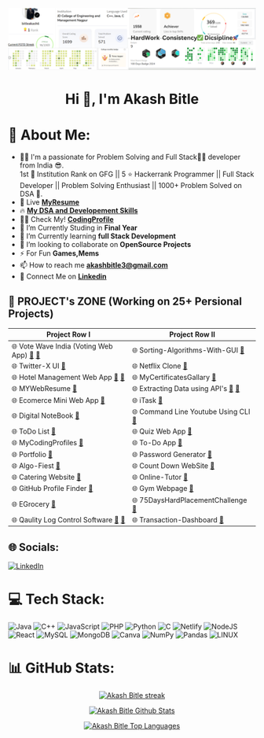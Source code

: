 <img src="https://github.com/bitleakash6/bitleakash6/blob/main/Linkedin%20banner.png">                     
<h1 align="center">Hi 👋, I'm <b>Akash Bitle</b></h1>

# 💫 About Me:
- 👨‍💻 I'm a passionate for Problem Solving and Full Stack👨‍💻 developer from India 😎.<br>1st 🥇 Institution Rank on GFG || 5 ⭐ Hackerrank Programmer || Full Stack Developer || Problem Solving Enthusiast || 1000+ Problem Solved on DSA 🧡.
- 📔 Live [**MyResume**](https://drive.google.com/file/d/1knysyrsUOQuov7YQlbTrqciLvG5znFDN/view?usp=sharing)
- 🔥 [**My DSA and Developement Skills**](https://linktr.ee/akash_bitle)
- 👨‍💻 Check My! [**CodingProfile**](https://bitleakash6.github.io/MyCodingProfiles/)
- 🔭 I’m Currently Studing in **Final Year**
- 📘 I’m Currently learning ****full Stack Development****
- 👯 I’m looking to collaborate on **OpenSource Projects**
- ⚡ For Fun **Games,Mems**
- 📫 How to reach me **akashbitle3@gmail.com**
- 🔗 Connect Me on [**Linkedin**](https://linkedin.com/in/https://linkedin.com/akash-bitle)

## 📝 PROJECT's ZONE (Working on 25+ Persional Projects)

| Project Row I                        | Project Row II      |
|------------------------------------|----------------------------------------|
| 🌐  Vote Wave India (Voting Web App) [**🔗**](https://votewaveindia-webapplication.onrender.com/) [**:file_folder:**](https://github.com/bitleakash6/Voting-WebApplication) | 🌐 Sorting-Algorithms-With-GUI [**🔗**](https://bitleakash6.github.io/Sorting-Visualizer-Web-Application/) | 
| 🌐 Twitter-X UI [**🔗**](https://akash-x.netlify.app/)  | 🌐 Netflix Clone [**🔗**](https://cineplexify.netlify.app/) | 
| 🌐 Hotel Management Web App [**🔗**](https://hotels-b4j6.onrender.com/) [**:file_folder:**](https://github.com/bitleakash6/Hotels-web-Application-nodejs-) | 🌐 MyCertificatesGallary [**🔗**](https://bitleakash6.github.io/MyAllCertificates/) | 
| 🌐 MYWebResume [**🔗**](https://bitleakash6.github.io/ResumeUsingHTML/) | 🌐 Extracting Data using API's [**🔗**]() [**📂**](https://github.com/bitleakash6/FetcchingDataUsingAPIs) | 
| 🌐 Ecomerce Mini Web App [**🔗**](https://miniecomercereactjs.netlify.app/) | 🌐 iTask [**🔗**](https://taskai1.netlify.app/) | 
| 🌐 Digital NoteBook [**📂**](https://github.com/bitleakash6/DigitalNoteBook) | 🌐 Command Line Youtube Using CLI  [**📂**](https://github.com/bitleakash6/YouTube-Using-Command-Line-Interface) |
| 🌐 ToDo List [**🔗**](https://daytodayplanner.netlify.app/) | 🌐 Quiz Web App [**🔗**](https://bitleakash6.github.io/MyQuizApp/) | 
| 🌐 MyCodingProfiles [**🔗**](https://bitleakash6.github.io/MyCodingProfiles/) | 🌐 To-Do App [**🔗**](https://bitleakash6.github.io/To-Do-App/) | 
| 🌐 Portfolio [**🔗**]() | 🌐 Password Generator [**🔗**](https://bitleakash6.github.io/Password_GeneratorApp/) |
| 🌐 Algo-Fiest [**🔗**](https://bitleakash6.github.io/algo-fiesta.github.io/) | 🌐 Count Down WebSite [**🔗**](https://bitleakash6.github.io/CountDownWebpage/) | 
| 🌐 Catering Website [**🔗**](https://bitleakash6.github.io/Catering_Webpage/) | 🌐 Online-Tutor [**🔗**](https://bitleakash6.github.io/Onlinetutor/) | 
| 🌐 GitHub Profile Finder [**🔗**](https://bitleakash6.github.io/GitHub_Profiles_App/) | 🌐 Gym Webpage [**🔗**](https://bitleakash6.github.io/GymWebPage/) | 
| 🌐 EGrocery [**🔗**](https://bitleakash6.github.io/E-Grocery/) | 🌐 75DaysHardPlacementChallenge [**🔗**](https://github.com/bitleakash6/75DaysHardPlacementChallenge) | 
| 🌐 Qaulity Log Control Software [**🔗**](https://logcontrolsoftware.netlify.app/) [**📂**](https://github.com/bitleakash6/Qaulity_Log_Control_MERN_Project)| 🌐 Transaction-Dashboard [**🔗**](https://akash-bitle-transaction-dashboard1.onrender.com/) | 



## 🌐 Socials:
[![LinkedIn](https://img.shields.io/badge/LinkedIn-%230077B5.svg?logo=linkedin&logoColor=white)](https://linkedin.com/in/https://linkedin.com/akash-bitle) 


# 💻 Tech Stack:
![Java](https://img.shields.io/badge/java-%23ED8B00.svg?style=plastic&logo=java&logoColor=white) ![C++](https://img.shields.io/badge/c++-%2300599C.svg?style=plastic&logo=c%2B%2B&logoColor=white) ![JavaScript](https://img.shields.io/badge/javascript-%23323330.svg?style=plastic&logo=javascript&logoColor=%23F7DF1E) ![PHP](https://img.shields.io/badge/php-%23777BB4.svg?style=plastic&logo=php&logoColor=white) ![Python](https://img.shields.io/badge/python-3670A0?style=plastic&logo=python&logoColor=ffdd54) ![C](https://img.shields.io/badge/c-%2300599C.svg?style=plastic&logo=c&logoColor=white) ![Netlify](https://img.shields.io/badge/netlify-%23000000.svg?style=plastic&logo=netlify&logoColor=#00C7B7) ![NodeJS](https://img.shields.io/badge/node.js-6DA55F?style=plastic&logo=node.js&logoColor=white) ![React](https://img.shields.io/badge/react-%2320232a.svg?style=plastic&logo=react&logoColor=%2361DAFB) ![MySQL](https://img.shields.io/badge/mysql-%2300f.svg?style=plastic&logo=mysql&logoColor=white) ![MongoDB](https://img.shields.io/badge/MongoDB-%234ea94b.svg?style=plastic&logo=mongodb&logoColor=white) ![Canva](https://img.shields.io/badge/Canva-%2300C4CC.svg?style=plastic&logo=Canva&logoColor=white) ![NumPy](https://img.shields.io/badge/numpy-%23013243.svg?style=plastic&logo=numpy&logoColor=white) ![Pandas](https://img.shields.io/badge/pandas-%23150458.svg?style=plastic&logo=pandas&logoColor=white) ![LINUX](https://img.shields.io/badge/Linux-FCC624?style=plastic&logo=linux&logoColor=black)


# 📊 GitHub Stats:
<p align="center">
    <a href="https://https://github.com/bitleakash6/github-readme-streak-stats">
        <img title="🔥 Get streak stats for your profile at git.io/streak-stats" alt="Akash Bitle streak" src="https://github-readme-streak-stats.herokuapp.com/?user=bitleakash6&theme=black-ice&hide_border=true&stroke=0000&background=060A0CD0"/>
    </a>
</p>

<p align="center">
    <a href="https://github.com/bitleakash6/github-readme-stats"><img alt="Akash Bitle Github Stats" src="https://github-readme-stats.vercel.app/api?username=bitleakash6&show_icons=true&count_private=true&theme=react&hide_border=true&bg_color=0D1117" />
    </a>
</p>
<p align="center">
    <a href="https://github.com/bitleakash6/github-readme-stats"><img alt="Akash Bitle Top Languages" src="https://github-readme-stats.vercel.app/api/top-langs/?username=bitleakash6&langs_count=8&count_private=true&layout=compact&theme=react&hide_border=true&bg_color=0D1117" />
    </a>
</p>
